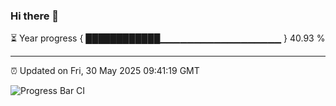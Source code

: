 ### Hi there 👋

⏳ Year progress { ████████████▁▁▁▁▁▁▁▁▁▁▁▁▁▁▁▁▁▁ } 40.93 %

---

⏰ Updated on Fri, 30 May 2025 09:41:19 GMT

![Progress Bar CI](https://github.com/IshwaranRudhara/GIT-ACTION/workflows/Progress%20Bar%20CI/badge.svg)
